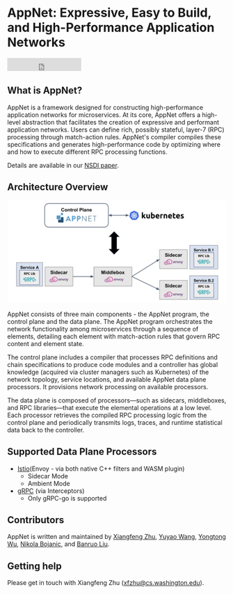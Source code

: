 # AppNet: Expressive, Easy to Build, and High-Performance Application Networks

<iframe src="https://ghbtns.com/github-btn.html?user=appnet-org&repo=appnet&type=star&count=true&size=large" frameborder="0" scrolling="0" width="170" height="30" title="GitHub"></iframe>


## What is AppNet?

AppNet is a framework designed for constructing high-performance application networks for microservices. At its core, AppNet offers a high-level abstraction that facilitates the creation of expressive and performant application networks. Users can define rich, possibly stateful, layer-7 (RPC) processing through match-action rules. AppNet's compiler compiles these specifications and generates high-performance code by optimizing where and how to execute different RPC processing functions.

Details are available in our [NSDI paper](https://www.usenix.org/conference/nsdi25/presentation/zhu).

## Architecture Overview
![AppNet Architecure](./figures/appnet-arch.png "AppNet Architecure")

AppNet consists of three main components - the AppNet program, the control plane and the data plane. The AppNet program orchestrates the network functionality among microservices through a sequence of elements, detailing each element with match-action rules that govern RPC content and element state.

The control plane includes a compiler that processes RPC definitions and chain specifications to produce code modules and a controller has global knowledge (acquired via cluster managers such as Kubernetes) of the network topology, service locations, and available AppNet data plane processors. It provisions network processing on available processors.

The data plane is composed of processors—such as sidecars, middleboxes, and RPC libraries—that execute the elemental operations at a low level. Each processor retrieves the compiled RPC processing logic from the control plane and periodically transmits logs, traces, and runtime statistical data back to the controller.


## Supported Data Plane Processors

- [Istio](https://istio.io/)(Envoy - via both native C++ filters and WASM plugin)
    - Sidecar Mode
    - Ambient Mode 
- [gRPC](https://grpc.io/) (via Interceptors) 
    - Only gRPC-go is supported 

## Contributors

AppNet is written and maintained by [Xiangfeng Zhu](https://xzhu27.me/), [Yuyao Wang](https://kristoff-starling.github.io/), [Yongtong Wu](https://jokerwyt.github.io/), [Nikola Bojanic](https://github.com/NikolaBo), and [Banruo Liu](https://github.com/livingshade).

## Getting help

Please get in touch with Xiangfeng Zhu (xfzhu@cs.washington.edu).


